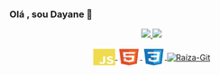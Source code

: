 ### Olá , sou Dayane 👋

<div align = "center">
  
  <a href="https://github.com/dayanearauj0">
  
  <img height="165em" src="https://github-readme-stats.vercel.app/api?username=dayanearauj0&show_icons=true&theme=onedark&include_all_commits=true&count_private=true"/>
  
  <img height="165em" src="https://github-readme-stats.vercel.app/api/top-langs/?username=dayanearauj0&layout=compact&langs_count=168&theme=tokyonight"/>
</div>

  <div style="display: inline_block" align = "center"> <br>
  <img align="center" alt="Rafa-Js" height="30" width="40" src="https://raw.githubusercontent.com/devicons/devicon/master/icons/javascript/javascript-plain.svg">
  <img align="center" alt="Raíza-HTML" height="30" width="40" src="https://raw.githubusercontent.com/devicons/devicon/master/icons/html5/html5-original.svg">
  <img align="center" alt="Raíza-CSS" height="30" width="40" src="https://raw.githubusercontent.com/devicons/devicon/master/icons/css3/css3-original.svg">
  <img align="center" alt="Raíza-Git" height="60" width="80"<img src="https://cdn.jsdelivr.net/gh/devicons/devicon/icons/git/git-plain-wordmark.svg" />
  </div>
